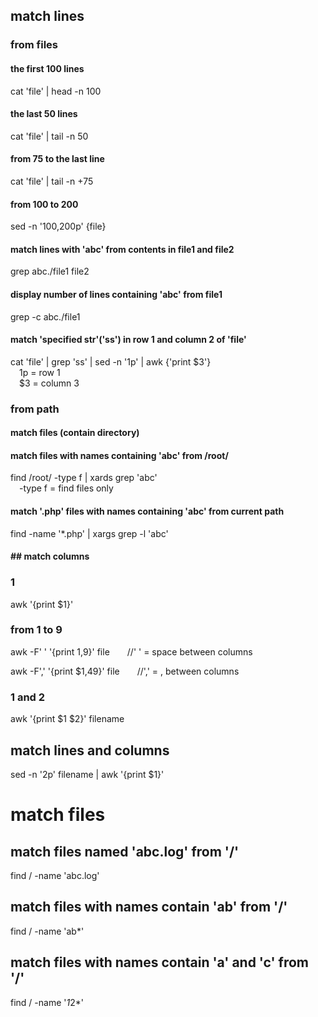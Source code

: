 ## match lines
### from files
#### the first 100 lines
cat 'file' | head -n 100  
#### the last 50 lines
cat 'file' | tail -n 50  
#### from 75 to the last line
cat 'file' | tail -n +75  
#### from 100 to 200
sed -n '100,200p' {file}  
#### match lines with 'abc' from contents in file1 and file2
grep abc./file1 file2  
#### display number of lines containing 'abc' from file1
grep -c abc./file1 
#### match 'specified str'('ss') in row 1 and column 2 of 'file'
cat 'file' | grep 'ss' | sed -n '1p' | awk {'print $3'}  
&emsp;1p = row 1  
&emsp;$3 = column 3  
### from path
#### match files (contain directory) 
#### match files with names containing 'abc' from /root/
find /root/ -type f | xards grep 'abc'  
&emsp;-type f = find files only  
#### match '.php' files with names containing 'abc' from current path
find -name '*.php' | xargs grep -l 'abc'
#### ## match columns
### 1
awk '{print $1}'  
### from 1 to 9 
awk -F' ' '{print $1,$9}' file&emsp;&emsp;//' ' = space between columns  
  
awk -F',' '{print $1,49}' file&emsp;&emsp;//',' = , between columns  
### 1 and 2
awk '{print $1 $2}' filename  
## match lines and columns
sed -n '2p' filename | awk '{print $1}'  
# match files
## match files named 'abc.log' from '/'
find / -name 'abc.log'  
## match files with names contain 'ab' from '/'
find / -name 'ab*'  
## match files with names contain 'a' and 'c' from '/'
find / -name '*1*2*' 

